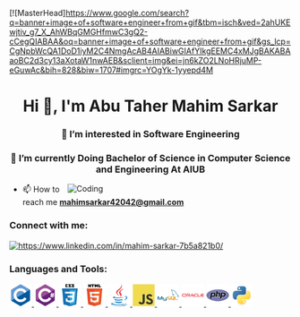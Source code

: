 [![MasterHead]https://www.google.com/search?q=banner+image+of+software+engineer+from+gif&tbm=isch&ved=2ahUKEwjtiv_g7_X_AhWBqGMGHfmwC3gQ2-cCegQIABAA&oq=banner+image+of+software+engineer+from+gif&gs_lcp=CgNpbWcQA1DoD1iyM2C4NmgAcAB4AIABiwGIAfYIkgEEMC4xMJgBAKABAaoBC2d3cy13aXotaW1nwAEB&sclient=img&ei=jn6kZO2LNoHRjuMP-eGuwAc&bih=828&biw=1707#imgrc=YOgYk-1yyepd4M

<h1 align="center">Hi 👋, I'm Abu Taher Mahim Sarkar</h1>
<h3 align="center">👀 I’m interested in Software Engineering </h3>
<h3 align="center">🌱 I’m currently Doing Bachelor of Science in Computer Science and Engineering At AIUB </h3>


<img align="right" alt="Coding" width="400" src="https://cdn.dribbble.com/users/1162077/screenshots/3848914/programmer.gif">


- 📫 How to reach me **mahimsarkar42042@gmail.com**

<h3 align="left">Connect with me:</h3>
<p align="left">
<a href="https://linkedin.com/in/https://www.linkedin.com/in/mahim-sarkar-7b5a821b0/" target="blank"><img align="center" src="https://raw.githubusercontent.com/rahuldkjain/github-profile-readme-generator/master/src/images/icons/Social/linked-in-alt.svg" alt="https://www.linkedin.com/in/mahim-sarkar-7b5a821b0/" height="30" width="40" /></a>
</p>

<h3 align="left">Languages and Tools:</h3>
<p align="left"> <a href="https://www.cprogramming.com/" target="_blank" rel="noreferrer"> <img src="https://raw.githubusercontent.com/devicons/devicon/master/icons/c/c-original.svg" alt="c" width="40" height="40"/> </a> <a href="https://www.w3schools.com/cs/" target="_blank" rel="noreferrer"> <img src="https://raw.githubusercontent.com/devicons/devicon/master/icons/csharp/csharp-original.svg" alt="csharp" width="40" height="40"/> </a> <a href="https://www.w3schools.com/css/" target="_blank" rel="noreferrer"> <img src="https://raw.githubusercontent.com/devicons/devicon/master/icons/css3/css3-original-wordmark.svg" alt="css3" width="40" height="40"/> </a> <a href="https://www.w3.org/html/" target="_blank" rel="noreferrer"> <img src="https://raw.githubusercontent.com/devicons/devicon/master/icons/html5/html5-original-wordmark.svg" alt="html5" width="40" height="40"/> </a> <a href="https://www.java.com" target="_blank" rel="noreferrer"> <img src="https://raw.githubusercontent.com/devicons/devicon/master/icons/java/java-original.svg" alt="java" width="40" height="40"/> </a> <a href="https://developer.mozilla.org/en-US/docs/Web/JavaScript" target="_blank" rel="noreferrer"> <img src="https://raw.githubusercontent.com/devicons/devicon/master/icons/javascript/javascript-original.svg" alt="javascript" width="40" height="40"/> </a> <a href="https://www.mysql.com/" target="_blank" rel="noreferrer"> <img src="https://raw.githubusercontent.com/devicons/devicon/master/icons/mysql/mysql-original-wordmark.svg" alt="mysql" width="40" height="40"/> </a> <a href="https://www.oracle.com/" target="_blank" rel="noreferrer"> <img src="https://raw.githubusercontent.com/devicons/devicon/master/icons/oracle/oracle-original.svg" alt="oracle" width="40" height="40"/> </a> <a href="https://www.php.net" target="_blank" rel="noreferrer"> <img src="https://raw.githubusercontent.com/devicons/devicon/master/icons/php/php-original.svg" alt="php" width="40" height="40"/> </a> <a href="https://www.python.org" target="_blank" rel="noreferrer"> <img src="https://raw.githubusercontent.com/devicons/devicon/master/icons/python/python-original.svg" alt="python" width="40" height="40"/> </a> </p>
